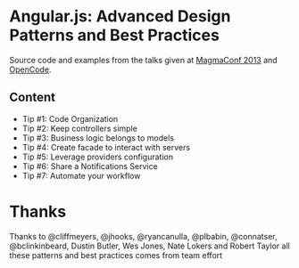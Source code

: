 # Angular.js: Advanced Design Patterns and Best Practices

Source code and examples from the talks given at [MagmaConf 2013](www.magmaconf.com) and [OpenCode](www.opencode.ca). 

## Content

* Tip #1: Code Organization
* Tip #2: Keep controllers simple
* Tip #3: Business logic belongs to models
* Tip #4: Create facade to interact with servers
* Tip #5: Leverage providers configuration
* Tip #6: Share a Notifications Service
* Tip #7: Automate your workflow

# Thanks
Thanks to @cliffmeyers, @jhooks, @ryancanulla, @plbabin, @connatser, @bclinkinbeard, Dustin Butler, Wes Jones, Nate Lokers and Robert Taylor all these patterns and best practices comes from team effort